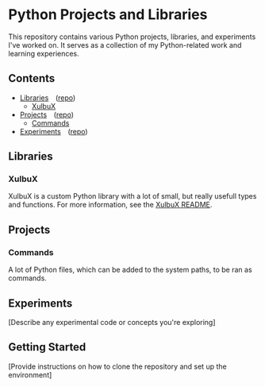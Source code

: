 # Python Projects and Libraries
This repository contains various Python projects, libraries, and experiments I've worked on. It serves as a collection of my Python-related work and learning experiences.

## Contents
* [Libraries](#libraries) ([repo](./Libraries))
  * [XulbuX](#xulbux)
* [Projects](#projects) ([repo](./Commands))
  * [Commands](#commands)
* [Experiments](#experiments) ([repo](./Experiments))

## Libraries

### XulbuX
XulbuX is a custom Python library with a lot of small, but really usefull types and functions.
For more information, see the [XulbuX README](./Libraries/XulbuX/README.md).

## Projects

### Commands
A lot of Python files, which can be added to the system paths, to be ran as commands.


## Experiments
[Describe any experimental code or concepts you're exploring]

## Getting Started
[Provide instructions on how to clone the repository and set up the environment]
